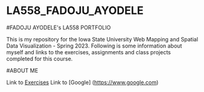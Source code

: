 # LA558_FADOJU_AYODELE

#FADOJU AYODELE's LA558 PORTFOLIO

This is my repository for the Iowa State University Web Mapping and Spatial Data Visualization - Spring 2023. 
Following is some information about myself and links to the exercises, assignments and class projects completed for this course.

#ABOUT ME

Link to [Exercises](Exercises/Ex2b_Map.jpg)
Link to [Google] (https://www.google.com)
